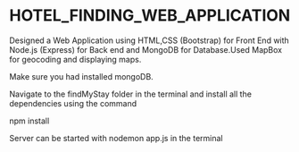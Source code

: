 # HOTEL_FINDING_WEB_APPLICATION

Designed a Web Application using HTML,CSS (Bootstrap) for Front End with Node.js (Express) for Back end and MongoDB for Database.Used MapBox for geocoding and displaying maps.

Make sure you had installed mongoDB.

Navigate to the findMyStay folder in the terminal and install all the dependencies using the command

npm install

Server can be started with nodemon app.js in the terminal
